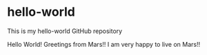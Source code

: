 # hello-world
This is my hello-world GitHub repository

Hello World!
Greetings from Mars!!
I am very happy to live on Mars!!
